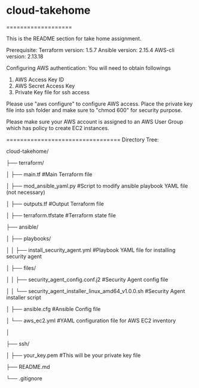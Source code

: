 # cloud-takehome
===================

This is the README section for take home assignment.

Prerequisite:
Terraform version: 1.5.7
Ansible version: 2.15.4
AWS-cli version: 2.13.18


Configuring AWS authentication:
You will need to obtain followings
1. AWS Access Key ID
2. AWS Secret Access Key
3. Private Key file for ssh access

Please use "aws configure" to configure AWS access.
Place the private key file into ssh folder and make sure to "chmod 600" for security purpose.

Please make sure your AWS account is assigned to an AWS User Group which has policy to create EC2 instances.

=================================
Directory Tree:

cloud-takehome/

├── terraform/

│   ├── main.tf #Main Terraform file

│   ├── mod_ansible_yaml.py #Script to modify ansible playbook YAML file (not necessary)

│   ├── outputs.tf #Output Terraform file

│   ├── terraform.tfstate #Terraform state file

├── ansible/

│   ├── playbooks/

│   │   ├── install_security_agent.yml  #Playbook YAML file for installing security agent

│   ├── files/

│   │   ├── security_agent_config.conf.j2   #Security Agent config file

│   │   └── security_agent_installer_linux_amd64_v1.0.0.sh   #Security Agent installer script

│   ├── ansible.cfg   #Ansible Config file

│   └── aws_ec2.yml   #YAML configuration file for AWS EC2 inventory

│

├── ssh/

│   ├── your_key.pem #This will be your private key file

├── README.md

└── .gitignore



